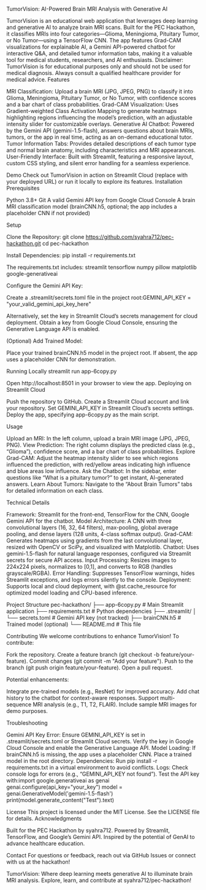 TumorVision: AI-Powered Brain MRI Analysis with Generative AI

TumorVision is an educational web application that leverages deep learning and generative AI to analyze brain MRI scans. Built for the PEC Hackathon, it classifies MRIs into four categories—Glioma, Meningioma, Pituitary Tumor, or No Tumor—using a TensorFlow CNN. The app features Grad-CAM visualizations for explainable AI, a Gemini API-powered chatbot for interactive Q&A, and detailed tumor information tabs, making it a valuable tool for medical students, researchers, and AI enthusiasts.
Disclaimer: TumorVision is for educational purposes only and should not be used for medical diagnosis. Always consult a qualified healthcare provider for medical advice.
Features

MRI Classification: Upload a brain MRI (JPG, JPEG, PNG) to classify it into Glioma, Meningioma, Pituitary Tumor, or No Tumor, with confidence scores and a bar chart of class probabilities.
Grad-CAM Visualization: Uses Gradient-weighted Class Activation Mapping to generate heatmaps highlighting regions influencing the model’s prediction, with an adjustable intensity slider for customizable overlays.
Generative AI Chatbot: Powered by the Gemini API (gemini-1.5-flash), answers questions about brain MRIs, tumors, or the app in real time, acting as an on-demand educational tutor.
Tumor Information Tabs: Provides detailed descriptions of each tumor type and normal brain anatomy, including characteristics and MRI appearances.
User-Friendly Interface: Built with Streamlit, featuring a responsive layout, custom CSS styling, and silent error handling for a seamless experience.

Demo
Check out TumorVision in action on Streamlit Cloud (replace with your deployed URL) or run it locally to explore its features.
Installation
Prerequisites

Python 3.8+
Git
A valid Gemini API key from Google Cloud Console
A brain MRI classification model (brainCNN.h5, optional; the app includes a placeholder CNN if not provided)

Setup

Clone the Repository:
git clone https://github.com/syahra712/pec-hackathon.git
cd pec-hackathon


Install Dependencies:
pip install -r requirements.txt

The requirements.txt includes:
streamlit
tensorflow
numpy
pillow
matplotlib
google-generativeai


Configure the Gemini API Key:

Create a .streamlit/secrets.toml file in the project root:GEMINI_API_KEY = "your_valid_gemini_api_key_here"


Alternatively, set the key in Streamlit Cloud’s secrets management for cloud deployment.
Obtain a key from Google Cloud Console, ensuring the Generative Language API is enabled.


(Optional) Add Trained Model:

Place your trained brainCNN.h5 model in the project root. If absent, the app uses a placeholder CNN for demonstration.



Running Locally
streamlit run app-6copy.py

Open http://localhost:8501 in your browser to view the app.
Deploying on Streamlit Cloud

Push the repository to GitHub.
Create a Streamlit Cloud account and link your repository.
Set GEMINI_API_KEY in Streamlit Cloud’s secrets settings.
Deploy the app, specifying app-6copy.py as the main script.

Usage

Upload an MRI: In the left column, upload a brain MRI image (JPG, JPEG, PNG).
View Prediction: The right column displays the predicted class (e.g., “Glioma”), confidence score, and a bar chart of class probabilities.
Explore Grad-CAM: Adjust the heatmap intensity slider to see which regions influenced the prediction, with red/yellow areas indicating high influence and blue areas low influence.
Ask the Chatbot: In the sidebar, enter questions like “What is a pituitary tumor?” to get instant, AI-generated answers.
Learn About Tumors: Navigate to the “About Brain Tumors” tabs for detailed information on each class.

Technical Details

Framework: Streamlit for the front-end, TensorFlow for the CNN, Google Gemini API for the chatbot.
Model Architecture: A CNN with three convolutional layers (16, 32, 64 filters), max-pooling, global average pooling, and dense layers (128 units, 4-class softmax output).
Grad-CAM: Generates heatmaps using gradients from the last convolutional layer, resized with OpenCV or SciPy, and visualized with Matplotlib.
Chatbot: Uses gemini-1.5-flash for natural language responses, configured via Streamlit secrets for secure API access.
Input Processing: Resizes images to 224x224 pixels, normalizes to [0,1], and converts to RGB (handles grayscale/RGBA).
Error Handling: Suppresses TensorFlow warnings, hides Streamlit exceptions, and logs errors silently to the console.
Deployment: Supports local and cloud deployment, with @st.cache_resource for optimized model loading and CPU-based inference.

Project Structure
pec-hackathon/
├── app-6copy.py              # Main Streamlit application
├── requirements.txt          # Python dependencies
├── .streamlit/
│   └── secrets.toml          # Gemini API key (not tracked)
├── brainCNN.h5               # Trained model (optional)
└── README.md                 # This file

Contributing
We welcome contributions to enhance TumorVision! To contribute:

Fork the repository.
Create a feature branch (git checkout -b feature/your-feature).
Commit changes (git commit -m "Add your feature").
Push to the branch (git push origin feature/your-feature).
Open a pull request.

Potential enhancements:

Integrate pre-trained models (e.g., ResNet) for improved accuracy.
Add chat history to the chatbot for context-aware responses.
Support multi-sequence MRI analysis (e.g., T1, T2, FLAIR).
Include sample MRI images for demo purposes.

Troubleshooting

Gemini API Key Error: Ensure GEMINI_API_KEY is set in .streamlit/secrets.toml or Streamlit Cloud secrets. Verify the key in Google Cloud Console and enable the Generative Language API.
Model Loading: If brainCNN.h5 is missing, the app uses a placeholder CNN. Place a trained model in the root directory.
Dependencies: Run pip install -r requirements.txt in a virtual environment to avoid conflicts.
Logs: Check console logs for errors (e.g., “GEMINI_API_KEY not found”). Test the API key with:import google.generativeai as genai
genai.configure(api_key="your_key")
model = genai.GenerativeModel('gemini-1.5-flash')
print(model.generate_content("Test").text)



License
This project is licensed under the MIT License. See the LICENSE file for details.
Acknowledgments

Built for the PEC Hackathon by syahra712.
Powered by Streamlit, TensorFlow, and Google’s Gemini API.
Inspired by the potential of GenAI to advance healthcare education.

Contact
For questions or feedback, reach out via GitHub Issues or connect with us at the hackathon!

TumorVision: Where deep learning meets generative AI to illuminate brain MRI analysis. Explore, learn, and contribute at syahra712/pec-hackathon!
